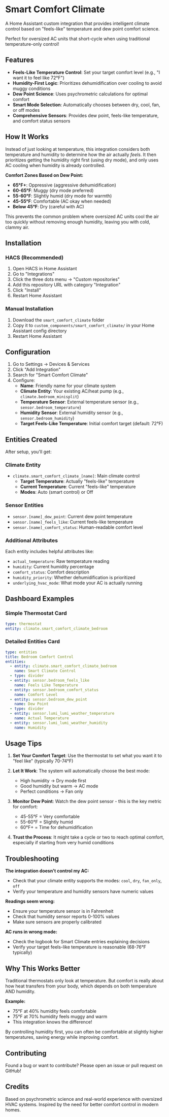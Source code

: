 # Smart Comfort Climate

A Home Assistant custom integration that provides intelligent climate control based on "feels-like" temperature and dew point comfort science.

Perfect for oversized AC units that short-cycle when using traditional temperature-only control!

## Features

- **Feels-Like Temperature Control**: Set your target comfort level (e.g., "I want it to feel like 72°F")
- **Humidity-First Logic**: Prioritizes dehumidification over cooling to avoid muggy conditions
- **Dew Point Science**: Uses psychrometric calculations for optimal comfort
- **Smart Mode Selection**: Automatically chooses between dry, cool, fan, or off modes
- **Comprehensive Sensors**: Provides dew point, feels-like temperature, and comfort status sensors

## How It Works

Instead of just looking at temperature, this integration considers both temperature and humidity to determine how the air actually *feels*. It then prioritizes getting the humidity right first (using dry mode), and only uses AC cooling when humidity is already controlled.

**Comfort Zones Based on Dew Point:**
- **65°F+**: Oppressive (aggressive dehumidification)
- **60-65°F**: Muggy (dry mode preferred)
- **55-60°F**: Slightly humid (dry mode for warmth)
- **45-55°F**: Comfortable (AC okay when needed)
- **Below 45°F**: Dry (careful with AC)

This prevents the common problem where oversized AC units cool the air too quickly without removing enough humidity, leaving you with cold, clammy air.

## Installation

### HACS (Recommended)

1. Open HACS in Home Assistant
2. Go to "Integrations"
3. Click the three dots menu → "Custom repositories"
4. Add this repository URL with category "Integration"
5. Click "Install"
6. Restart Home Assistant

### Manual Installation

1. Download the `smart_comfort_climate` folder
2. Copy it to `custom_components/smart_comfort_climate/` in your Home Assistant config directory
3. Restart Home Assistant

## Configuration

1. Go to Settings → Devices & Services
2. Click "Add Integration"
3. Search for "Smart Comfort Climate"
4. Configure:
   - **Name**: Friendly name for your climate system
   - **Climate Entity**: Your existing AC/heat pump (e.g., `climate.bedroom_minisplit`)
   - **Temperature Sensor**: External temperature sensor (e.g., `sensor.bedroom_temperature`)
   - **Humidity Sensor**: External humidity sensor (e.g., `sensor.bedroom_humidity`)
   - **Target Feels-Like Temperature**: Initial comfort target (default: 72°F)

## Entities Created

After setup, you'll get:

### Climate Entity
- `climate.smart_comfort_climate_[name]`: Main climate control
  - **Target Temperature**: Actually "feels-like" temperature
  - **Current Temperature**: Current "feels-like" temperature
  - **Modes**: Auto (smart control) or Off

### Sensor Entities
- `sensor.[name]_dew_point`: Current dew point temperature
- `sensor.[name]_feels_like`: Current feels-like temperature
- `sensor.[name]_comfort_status`: Human-readable comfort level

### Additional Attributes
Each entity includes helpful attributes like:
- `actual_temperature`: Raw temperature reading
- `humidity`: Current humidity percentage
- `comfort_status`: Comfort description
- `humidity_priority`: Whether dehumidification is prioritized
- `underlying_hvac_mode`: What mode your AC is actually running

## Dashboard Examples

### Simple Thermostat Card
```yaml
type: thermostat
entity: climate.smart_comfort_climate_bedroom
```

### Detailed Entities Card
```yaml
type: entities
title: Bedroom Comfort Control
entities:
  - entity: climate.smart_comfort_climate_bedroom
    name: Smart Climate Control
  - type: divider
  - entity: sensor.bedroom_feels_like
    name: Feels Like Temperature
  - entity: sensor.bedroom_comfort_status
    name: Comfort Level
  - entity: sensor.bedroom_dew_point
    name: Dew Point
  - type: divider
  - entity: sensor.lumi_lumi_weather_temperature
    name: Actual Temperature
  - entity: sensor.lumi_lumi_weather_humidity
    name: Humidity
```

## Usage Tips

1. **Set Your Comfort Target**: Use the thermostat to set what you want it to "feel like" (typically 70-74°F)

2. **Let It Work**: The system will automatically choose the best mode:
   - High humidity → Dry mode first
   - Good humidity but warm → AC mode
   - Perfect conditions → Fan only

3. **Monitor Dew Point**: Watch the dew point sensor - this is the key metric for comfort:
   - 45-55°F = Very comfortable
   - 55-60°F = Slightly humid
   - 60°F+ = Time for dehumidification

4. **Trust the Process**: It might take a cycle or two to reach optimal comfort, especially if starting from very humid conditions

## Troubleshooting

**The integration doesn't control my AC:**
- Check that your climate entity supports the modes: `cool`, `dry`, `fan_only`, `off`
- Verify your temperature and humidity sensors have numeric values

**Readings seem wrong:**
- Ensure your temperature sensor is in Fahrenheit
- Check that humidity sensor reports 0-100% values
- Make sure sensors are properly calibrated

**AC runs in wrong mode:**
- Check the logbook for Smart Climate entries explaining decisions
- Verify your target feels-like temperature is reasonable (68-76°F typically)

## Why This Works Better

Traditional thermostats only look at temperature. But comfort is really about how heat transfers from your body, which depends on both temperature AND humidity.

**Example:** 
- 75°F at 40% humidity feels comfortable
- 75°F at 70% humidity feels muggy and warm
- This integration knows the difference!

By controlling humidity first, you can often be comfortable at slightly higher temperatures, saving energy while improving comfort.

## Contributing

Found a bug or want to contribute? Please open an issue or pull request on GitHub!

## Credits

Based on psychrometric science and real-world experience with oversized HVAC systems. Inspired by the need for better comfort control in modern homes.